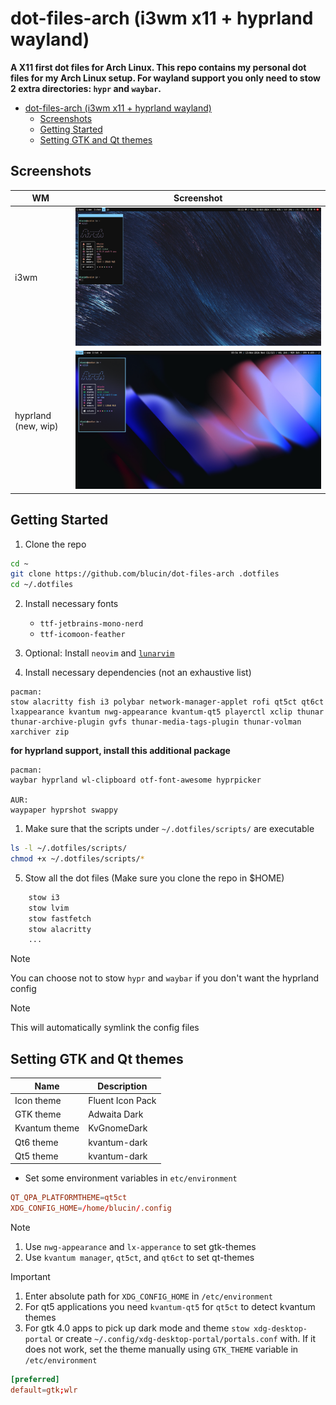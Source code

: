 # dot-files-arch (i3wm x11 + hyprland wayland)

**A X11 first dot files for Arch Linux. This repo contains my personal dot files for my Arch Linux setup. For wayland support you only need to stow 2 extra directories: `hypr` and `waybar`.**

- [dot-files-arch (i3wm x11 + hyprland wayland)](#dot-files-arch-i3wm-x11--hyprland-wayland)
  - [Screenshots](#screenshots)
  - [Getting Started](#getting-started)
  - [Setting GTK and Qt themes](#setting-gtk-and-qt-themes)

## Screenshots

| WM | Screenshot |
| -- | ---------- |
| i3wm | ![homescreen-screenshot-i3wm](./assets/i3wm.png) |
| hyprland (new, wip) | ![homescreen-screenshot-hyprland](./assets/hyprland.png) |

## Getting Started

1. Clone the repo

```bash
cd ~
git clone https://github.com/blucin/dot-files-arch .dotfiles
cd ~/.dotfiles
```

2. Install necessary fonts
    - `ttf-jetbrains-mono-nerd`
    - `ttf-icomoon-feather`

3. Optional: Install `neovim` and [`lunarvim`](https://www.lunarvim.org/)

4. Install necessary dependencies (not an exhaustive list)

```
pacman:
stow alacritty fish i3 polybar network-manager-applet rofi qt5ct qt6ct lxappearance kvantum nwg-appearance kvantum-qt5 playerctl xclip thunar thunar-archive-plugin gvfs thunar-media-tags-plugin thunar-volman xarchiver zip
```

**for hyprland support, install this additional package**

```
pacman: 
waybar hyprland wl-clipboard otf-font-awesome hyprpicker

AUR:
waypaper hyprshot swappy
```

1. Make sure that the scripts under `~/.dotfiles/scripts/` are executable

```bash
ls -l ~/.dotfiles/scripts/
chmod +x ~/.dotfiles/scripts/*
```

5. Stow all the dot files (Make sure you clone the repo in $HOME)

```bash
    stow i3
    stow lvim
    stow fastfetch
    stow alacritty
    ...
```
> [!NOTE]
> You can choose not to stow `hypr` and `waybar` if you don't want the hyprland config

> [!NOTE]
> This will automatically symlink the config files

## Setting GTK and Qt themes

| Name | Description |
| ----- | ----------- |
| Icon theme | Fluent Icon Pack |
| GTK theme | Adwaita Dark |
| Kvantum theme | KvGnomeDark |
| Qt6 theme | kvantum-dark |
| Qt5 theme | kvantum-dark |

- Set some environment variables in `etc/environment`

```conf
QT_QPA_PLATFORMTHEME=qt5ct
XDG_CONFIG_HOME=/home/blucin/.config
```

> [!NOTE]
> 1. Use `nwg-appearance` and `lx-apperance` to set gtk-themes
> 2. Use `kvantum manager`, `qt5ct`, and `qt6ct` to set qt-themes

> [!IMPORTANT]
> 1. Enter absolute path for `XDG_CONFIG_HOME` in `/etc/environment`
> 2. For qt5 applications you need `kvantum-qt5` for `qt5ct` to detect kvantum themes
> 3. For gtk 4.0 apps to pick up dark mode and theme
> `stow xdg-desktop-portal` or create `~/.config/xdg-desktop-portal/portals.conf` with. If it does not work, set the theme manually using `GTK_THEME` variable in `/etc/environment`
> ```conf
> [preferred]
> default=gtk;wlr
> ```